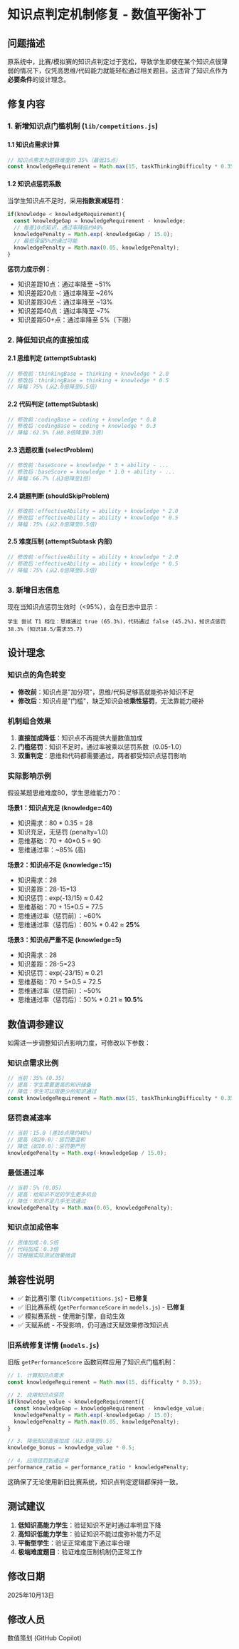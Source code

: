 # 知识点判定机制修复 - 数值平衡补丁

## 问题描述
原系统中，比赛/模拟赛的知识点判定过于宽松，导致学生即使在某个知识点很薄弱的情况下，仅凭高思维/代码能力就能轻松通过相关题目。这违背了知识点作为**必要条件**的设计理念。

## 修复内容

### 1. 新增知识点门槛机制 (`lib/competitions.js`)

#### 1.1 知识点需求计算
```javascript
// 知识点需求为题目难度的 35%（最低15点）
const knowledgeRequirement = Math.max(15, taskThinkingDifficulty * 0.35);
```

#### 1.2 知识点惩罚系数
当学生知识点不足时，采用**指数衰减惩罚**：
```javascript
if(knowledge < knowledgeRequirement){
  const knowledgeGap = knowledgeRequirement - knowledge;
  // 每差10点知识，通过率降低约40%
  knowledgePenalty = Math.exp(-knowledgeGap / 15.0);
  // 最低保留5%的通过可能
  knowledgePenalty = Math.max(0.05, knowledgePenalty);
}
```

**惩罚力度示例：**
- 知识差距10点：通过率降至 ~51%
- 知识差距20点：通过率降至 ~26%
- 知识差距30点：通过率降至 ~13%
- 知识差距40点：通过率降至 ~7%
- 知识差距50+点：通过率降至 5%（下限）

### 2. 降低知识点的直接加成

#### 2.1 思维判定 (attemptSubtask)
```javascript
// 修改前：thinkingBase = thinking + knowledge * 2.0
// 修改后：thinkingBase = thinking + knowledge * 0.5
// 降幅：75% (从2.0倍降至0.5倍)
```

#### 2.2 代码判定 (attemptSubtask)
```javascript
// 修改前：codingBase = coding + knowledge * 0.8
// 修改后：codingBase = coding + knowledge * 0.3
// 降幅：62.5% (从0.8倍降至0.3倍)
```

#### 2.3 选题权重 (selectProblem)
```javascript
// 修改前：baseScore = knowledge * 3 + ability - ...
// 修改后：baseScore = knowledge * 1.0 + ability - ...
// 降幅：66.7% (从3倍降至1倍)
```

#### 2.4 跳题判断 (shouldSkipProblem)
```javascript
// 修改前：effectiveAbility = ability + knowledge * 2.0
// 修改后：effectiveAbility = ability + knowledge * 0.5
// 降幅：75% (从2.0倍降至0.5倍)
```

#### 2.5 难度压制 (attemptSubtask 内部)
```javascript
// 修改前：effectiveAbility = ability + knowledge * 2.0
// 修改后：effectiveAbility = ability + knowledge * 0.5
// 降幅：75% (从2.0倍降至0.5倍)
```

### 3. 新增日志信息

现在当知识点惩罚生效时（<95%），会在日志中显示：
```
学生 尝试 T1 档位：思维通过 true (65.3%)，代码通过 false (45.2%)，知识点惩罚 38.3% (知识18.5/需求35.7)
```

## 设计理念

### 知识点的角色转变
- **修改前**：知识点是"加分项"，思维/代码足够高就能弥补知识不足
- **修改后**：知识点是"门槛"，缺乏知识会被**乘性惩罚**，无法靠能力硬补

### 机制组合效果
1. **直接加成降低**：知识点不再提供大量数值加成
2. **门槛惩罚**：知识不足时，通过率被乘以惩罚系数（0.05-1.0）
3. **双重判定**：思维和代码都需要通过，两者都受知识点惩罚影响

### 实际影响示例

假设某题思维难度80，学生思维能力70：

**场景1：知识点充足 (knowledge=40)**
- 知识需求：80 * 0.35 = 28
- 知识充足，无惩罚 (penalty=1.0)
- 思维基础：70 + 40*0.5 = 90
- 思维通过率：~85% (高)

**场景2：知识点不足 (knowledge=15)**
- 知识需求：28
- 知识差距：28-15=13
- 知识惩罚：exp(-13/15) ≈ 0.42
- 思维基础：70 + 15*0.5 = 77.5
- 思维通过率（惩罚前）：~60%
- 思维通过率（惩罚后）：60% * 0.42 ≈ **25%**

**场景3：知识点严重不足 (knowledge=5)**
- 知识需求：28
- 知识差距：28-5=23
- 知识惩罚：exp(-23/15) ≈ 0.21
- 思维基础：70 + 5*0.5 = 72.5
- 思维通过率（惩罚前）：~50%
- 思维通过率（惩罚后）：50% * 0.21 ≈ **10.5%**

## 数值调参建议

如需进一步调整知识点影响力度，可修改以下参数：

### 知识点需求比例
```javascript
// 当前：35% (0.35)
// 提高：学生需要更高的知识储备
// 降低：学生可以用更少的知识通过
const knowledgeRequirement = Math.max(15, taskThinkingDifficulty * 0.35);
```

### 惩罚衰减速率
```javascript
// 当前：15.0 (差10点降约40%)
// 提高（如20.0）：惩罚更温和
// 降低（如10.0）：惩罚更严厉
knowledgePenalty = Math.exp(-knowledgeGap / 15.0);
```

### 最低通过率
```javascript
// 当前：5% (0.05)
// 提高：给知识不足的学生更多机会
// 降低：知识不足几乎无法通过
knowledgePenalty = Math.max(0.05, knowledgePenalty);
```

### 知识点加成倍率
```javascript
// 思维加成：0.5倍
// 代码加成：0.3倍
// 可根据实际测试效果微调
```

## 兼容性说明

- ✅ 新比赛引擎 (`lib/competitions.js`) - **已修复**
- ✅ 旧比赛系统 (`getPerformanceScore` in `models.js`) - **已修复**
- ✅ 模拟赛系统 - 使用新引擎，自动生效
- ✅ 天赋系统 - 不受影响，仍可通过天赋效果修改知识点

### 旧系统修复详情 (`models.js`)

旧版 `getPerformanceScore` 函数同样应用了知识点门槛机制：

```javascript
// 1. 计算知识点需求
const knowledgeRequirement = Math.max(15, difficulty * 0.35);

// 2. 应用知识点惩罚
if(knowledge_value < knowledgeRequirement){
  const knowledgeGap = knowledgeRequirement - knowledge_value;
  knowledgePenalty = Math.exp(-knowledgeGap / 15.0);
  knowledgePenalty = Math.max(0.05, knowledgePenalty);
}

// 3. 降低知识直接加成（从2.0降至0.5）
knowledge_bonus = knowledge_value * 0.5;

// 4. 应用惩罚到通过率
performance_ratio = performance_ratio * knowledgePenalty;
```

这确保了无论使用新旧比赛系统，知识点判定逻辑都保持一致。

## 测试建议

1. **低知识高能力学生**：验证知识不足时通过率明显下降
2. **高知识低能力学生**：验证知识不能过度弥补能力不足
3. **平衡型学生**：验证正常难度下通过率合理
4. **极端难度题目**：验证难度压制机制仍正常工作

## 修改日期
2025年10月13日

## 修改人员
数值策划 (GitHub Copilot)
